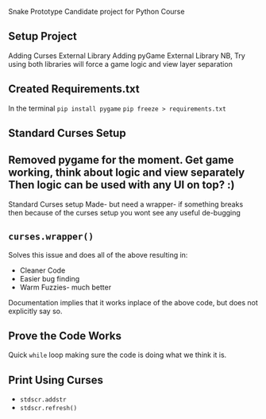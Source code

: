Snake Prototype
Candidate project for Python Course

## Setup Project
Adding Curses External Library
Adding pyGame External Library
NB, Try using both libraries will force a game logic and view layer separation

## Created Requirements.txt
In the terminal `pip install pygame`
`pip freeze > requirements.txt`

## Standard Curses Setup
Removed pygame for the moment.
Get game working, think about logic and view separately
Then logic can be used with any UI on top? :)
---
Standard Curses setup Made-
    but need a wrapper-
    if something breaks then because of the curses setup you wont see any useful de-bugging

## `curses.wrapper()`
Solves this issue and does all of the above resulting in:
+ Cleaner Code
+ Easier bug finding
+ Warm Fuzzies- much better

Documentation implies that it works inplace of the above code, but does not explicitly say so.

## Prove the Code Works
Quick `while` loop making sure the code is doing what we think it is.

## Print Using Curses

+ `stdscr.addstr`
+ `stdscr.refresh()`
